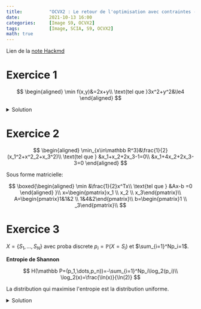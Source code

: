 ```yaml
---
title:          "OCVX2 : Le retour de l'optimisation avec contraintes - Exercices"
date:           2021-10-13 16:00
categories:     [Image S9, OCVX2]
tags:           [Image, SCIA, S9, OCVX2]
math: true
---
```


Lien de la [note Hackmd](https://hackmd.io/@lemasymasa/BJpLlvVrY)

# Exercice 1

$$
\begin{aligned}
\min f(x,y)&=2x+y\\
\text{tel que }3x^2+y^2&\le4
\end{aligned}
$$

<details markdown="1"><summary>Solution</summary>

$$
\begin{aligned}
3x^2+y^2&\le4\\
3x^2+y^2-4&\le0\\
g(x,y)&=3x^2+y^2-4
\end{aligned}\\
\mathscr L(x,y,\alpha)=2x+y+\alpha(3x^2+y^2-4)\\
\begin{cases}
\frac{\partial\mathscr L}{\partial x}=2+6\alpha x=0&\to x=-\frac{1}{3\alpha}\\
\frac{\partial \mathscr L}{\partial y}=1+2\alpha y=0&\to y=-\frac{1}{2\alpha}
\end{cases}\\
\begin{aligned}
\mathscr L(\equiv \theta_D(\alpha))&=2(-\frac{1}{3\alpha})+(-\frac{1}{2\alpha}) + \alpha(3(-\frac{1}{3\alpha})^2 + (-\frac{1}{2\alpha})^2 - 4)\\
&= -\frac{2}{3\alpha}-\frac{1}{2\alpha}+\alpha(\frac{1}{3\alpha^2}+\frac{1}{4\alpha^2}-4)\\
&= -\frac{1}{3\alpha}-\frac{1}{2\alpha}+\frac{1}{3\alpha}+\frac{1}{4\alpha}-4\alpha\\
&= -\frac{1}{3\alpha}-\frac{1}{4\alpha}-4\alpha\\
&= -\frac{7}{12\alpha}-4\alpha
\end{aligned}\\
\begin{aligned}
\nabla_{\alpha}\theta_D(\alpha)&=\frac{7}{12\alpha^2}-4=0\\
&=\frac{7}{12\alpha^2}=4\\
&=\frac{1}{4}\frac{7}{12}=\alpha^2\\
\alpha&=\frac{1}{2}\sqrt{\frac{7}{12}}=\frac{1}{4}\sqrt{\frac{7}{3}}
\end{aligned}
$$


Autre methode, en utilisant la complementarite:

$$
\begin{aligned}
\alpha^*g(x^*,y^*)&=0\\
\alpha^*=(3(-\frac{1}{3\alpha^*})+(-\frac{1}{2\alpha^*})^2)&=0\\
\alpha^*(\frac{1}{3\alpha^{*^2}}+\frac{1}{4\alpha^{*^2}}-4)&=0\\
\frac{1}{3\alpha^*}+\frac{1}{4\alpha^*}-4\alpha^*&=0\\
\frac{7}{12\alpha^*}&=4\alpha^*\\
\frac{1}{4}\frac{7}{12}&=\alpha^{*2}\\
\alpha^*&=\frac{1}{4}\sqrt{\frac{7}{3}}
\end{aligned}
$$

</details>

# Exercice 2

$$
\begin{aligned}
\min_{x\in\mathbb R^3}&\frac{1}{2}(x_1^2+x^2_2+x_3^2)\\
\text{tel que } &x_1+x_2+2x_3-1=0\\
&x_1+4x_2+2x_3-3=0
\end{aligned}
$$

Sous forme matricielle: 

$$
\boxed{\begin{aligned}
\min &\frac{1}{2}x^Tx\\
\text{tel que } &Ax-b =0
\end{aligned}
}\\
x=\begin{pmatrix}x_1 \\ x_2 \\ x_3\end{pmatrix}\\
A=\begin{pmatrix}1&1&2 \\ 1&4&2\end{pmatrix}\\
b=\begin{pmatrix}1 \\ _3\end{pmatrix}\\
$$

# Exercice 3

$X=\{S_1,\dots,S_N\}$ avec proba discrete $p_i=\mathbb P(X=S_i)$ et $\sum_{i=1}^Np_i=1$.

<div class="alert alert-info" role="alert" markdown="1">

**Entropie de Shannon**

$$
H(\mathbb P=(p_1,\dots,p_n))=-\sum_{i=1}^Np_i\log_2(p_i)\\
\log_2(x)=\frac{\ln(x)}{\ln(2)}
$$

</div>

La distribution qui maximise l'entropie est la distribution uniforme.

<details markdown="1"><summary>Solution</summary>

On cherche a maximiser 

$$
H(x)=-\sum_{i=1}^nx_i\log_2(x_i)\quad\text{pour }x=\begin{pmatrix}x_1 \\ \vdots \\ x_n\end{pmatrix}\in\mathbb R^2\\
\text{tel que} \sum_{i=1}^nx_i=1\\
$$

On cherche a minimiser

$$
-H(x)=\sum_{i=1}^nx_i\log_2(x_i)\\
\text{tel que }\sum_{i=1}^nx_i-1=0\\
\to h(x)=\sum_{i=1}^nx_i-1\quad\text{affine}\\
\begin{aligned}
\mathscr L(x,\beta)&=-H(x)+\beta h(x)\\
&= \sum_{i=1}^nx_i\log_2(x_i)+\beta(\sum_{i=1}^nx_i-1)
\end{aligned}\\
\begin{aligned}
\nabla_x\mathscr L(x,\beta)=0&\Leftrightarrow\forall i,\begin{cases}
\frac{\partial \mathscr L}{\partial x_i}=0\\
\frac{\partial\mathscr L}{\partial x_i}=\frac{\partial}{\partial x_i}(x_i\log_2(x_i))+\beta\\
\end{cases}\\
&\Leftrightarrow\begin{cases}
\frac{d}{dx}(x\log_2 x)=\log_2x+x\frac{d}{dx}\log_2x\\
\frac{d}{dx}\log_2x=\frac{d}{dx}\frac{\ln(x)}{\ln(2)}=\frac{1}{x\ln(2)}
\end{cases}
\end{aligned}\\
\begin{aligned}
\frac{\partial \mathscr L}{\partial x_i}&=\frac{\partial}{\partial x_i}(x_i\log_2(x_i))+\beta\\
&=\log_2(x_i)+x_i\frac{1}{x_i\ln(2)}+\beta\\
&=\frac{\ln(x_i)+1}{\ln(2)}+\beta=0
\end{aligned}\\
\begin{aligned}
\frac{\ln x_i+1}{\ln 2}&=-\beta\\
\ln x_i+1&=-\beta\ln 2\\
\ln x_i &= -\beta\ln(2)-1\\
x_i&=e^{-(\beta\ln 2+1)}\quad\forall i
\end{aligned}
$$

Avec la contrainte:

$$
\begin{aligned}
\sum_{i=1}^nx_i&=1\\
\sum_{i=1}e^{-(\beta\ln2+1)}&=1\\
ne^{-(\beta\ln 2+1)}&=1\\
\underbrace{e^{-(\beta\ln 2+1)}}_{x_i}&=\frac{1}{n}
\end{aligned}
$$

La distribution qui maximise l'entropie est donc $x_i=\frac{1}{n}$ $\forall i=1\dots n$ $\equiv$ distribution uniforme

</details>
